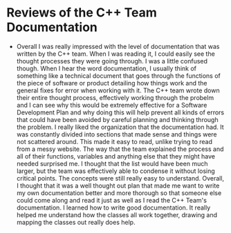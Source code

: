 # Reviews of the C++ Team Documentation

*   Overall I was really impressed with the level of documentation that was written by the C++ team. When I was reading it, I could easily see the thought processes they were going through. I was a little confused though. When I hear the word documentation, I usually think of something like a technical document that goes through the functions of the piece of software or product detailing how things work and the general fixes for error when working with it. The C++ team wrote down their entire thought process, effectively working through the probelm and I can see why this would be extremely effective for a Software Development Plan and why doing this will help prevent all kinds of errors that could have been avoided by careful planning and thinking through the problem. I really liked the organization that the documentation had. It was constantly divided into sections that made sense and things were not scattered around. This made it easy to read, unlike trying to read from a messy website. The way that the team explained the process and all of their functions, variables and anything else that they might have needed surprised me. I thought that the list would have been much larger, but the team was effectively able to condense it without losing critical points. The concepts were still really easy to understand. Overall, I thought that it was a well thought out plan that made me want to write my own documentation better and more thorough so that someone else could come along and read it just as well as I read the C++ Team's documentation. I learned how to write good documentation. It really helped me understand how the classes all work together, drawing and mapping the classes out really does help.


